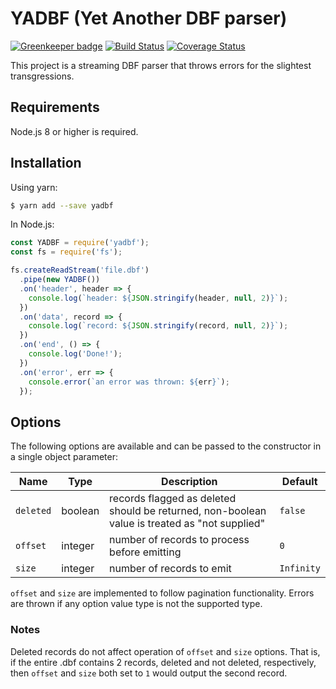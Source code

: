 # YADBF (Yet Another DBF parser)

[![Greenkeeper badge](https://badges.greenkeeper.io/trescube/yadbf.svg)](https://greenkeeper.io/)
[![Build Status](https://travis-ci.org/trescube/yadbf.svg?branch=master)](https://travis-ci.org/trescube/yadbf)
[![Coverage Status](https://coveralls.io/repos/github/trescube/yadbf/badge.svg?branch=master)](https://coveralls.io/github/trescube/yadbf?branch=master)

This project is a streaming DBF parser that throws errors for the slightest transgressions.

## Requirements

Node.js 8 or higher is required.

## Installation

Using yarn:

```bash
$ yarn add --save yadbf
```

In Node.js:

```javascript
const YADBF = require('yadbf');
const fs = require('fs');

fs.createReadStream('file.dbf')
  .pipe(new YADBF())
  .on('header', header => {
    console.log(`header: ${JSON.stringify(header, null, 2)}`);
  })
  .on('data', record => {
    console.log(`record: ${JSON.stringify(record, null, 2)}`);
  })
  .on('end', () => {
    console.log('Done!');
  })
  .on('error', err => {
    console.error(`an error was thrown: ${err}`);
  });
```

## Options

The following options are available and can be passed to the constructor in a single object parameter:

| Name | Type | Description | Default |
| --- | --- | --- | --- |
| `deleted` | boolean | records flagged as deleted should be returned, non-boolean value is treated as "not supplied" | `false` |
| `offset` | integer | number of records to process before emitting | `0` |
| `size` | integer | number of records to emit | `Infinity` |

`offset` and `size` are implemented to follow pagination functionality.  Errors are thrown if any option value type is not the supported type.

### Notes

Deleted records do not affect operation of `offset` and `size` options.  That is, if the entire .dbf contains 2 records, deleted and not deleted, respectively, then `offset` and `size` both set to `1` would output the second record.
